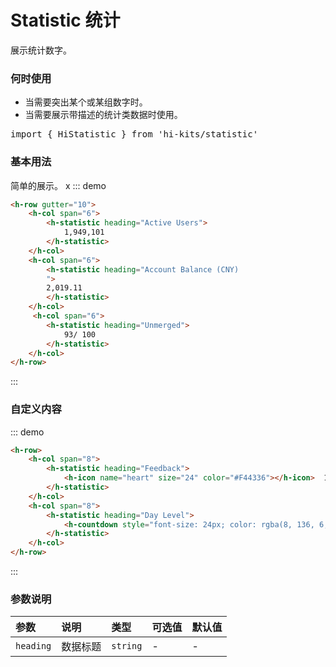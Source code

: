 # Statistic 统计

展示统计数字。

### 何时使用
- 当需要突出某个或某组数字时。
- 当需要展示带描述的统计类数据时使用。
<pre class="language-ts">
import { HiStatistic } from 'hi-kits/statistic'
</pre>
### 基本用法

简单的展示。
x
::: demo
```html
<h-row gutter="10">
    <h-col span="6">
        <h-statistic heading="Active Users">
            1,949,101
        </h-statistic>
    </h-col>
    <h-col span="6">
        <h-statistic heading="Account Balance (CNY)
        ">
        2,019.11
        </h-statistic>
    </h-col>
     <h-col span="6">
        <h-statistic heading="Unmerged">
            93/ 100
        </h-statistic>
    </h-col>
</h-row>

```
:::

### 自定义内容

::: demo
```html
<h-row>
    <h-col span="8">
        <h-statistic heading="Feedback">
            <h-icon name="heart" size="24" color="#F44336"></h-icon>  1,128
        </h-statistic>
    </h-col>
    <h-col span="8">
        <h-statistic heading="Day Level">
            <h-countdown style="font-size: 24px; color: rgba(8, 136, 6, 0.707);"></h-countdown>
        </h-statistic>
    </h-col>
</h-row>
```
:::

### 参数说明

|参数|说明|类型|可选值|默认值
|:--|:--|:--|:-----|:---
| `heading`| 数据标题 |  `string` | - | -

